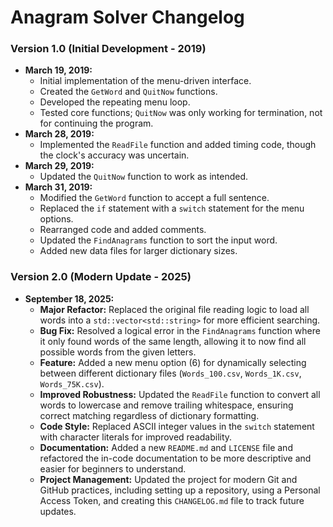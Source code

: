# Anagram Solver Changelog

### Version 1.0 (Initial Development - 2019)

* **March 19, 2019:**
    * Initial implementation of the menu-driven interface.
    * Created the `GetWord` and `QuitNow` functions.
    * Developed the repeating menu loop.
    * Tested core functions; `QuitNow` was only working for termination, not for continuing the program.
* **March 28, 2019:**
    * Implemented the `ReadFile` function and added timing code, though the clock's accuracy was uncertain.
* **March 29, 2019:**
    * Updated the `QuitNow` function to work as intended.
* **March 31, 2019:**
    * Modified the `GetWord` function to accept a full sentence.
    * Replaced the `if` statement with a `switch` statement for the menu options.
    * Rearranged code and added comments.
    * Updated the `FindAnagrams` function to sort the input word.
    * Added new data files for larger dictionary sizes.

### Version 2.0 (Modern Update - 2025)

* **September 18, 2025:**
    * **Major Refactor:** Replaced the original file reading logic to load all words into a `std::vector<std::string>` for more efficient searching.
    * **Bug Fix:** Resolved a logical error in the `FindAnagrams` function where it only found words of the same length, allowing it to now find all possible words from the given letters.
    * **Feature:** Added a new menu option (6) for dynamically selecting between different dictionary files (`Words_100.csv`, `Words_1K.csv`, `Words_75K.csv`).
    * **Improved Robustness:** Updated the `ReadFile` function to convert all words to lowercase and remove trailing whitespace, ensuring correct matching regardless of dictionary formatting.
    * **Code Style:** Replaced ASCII integer values in the `switch` statement with character literals for improved readability.
    * **Documentation:** Added a new `README.md` and `LICENSE` file and refactored the in-code documentation to be more descriptive and easier for beginners to understand.
    * **Project Management:** Updated the project for modern Git and GitHub practices, including setting up a repository, using a Personal Access Token, and creating this `CHANGELOG.md` file to track future updates.
